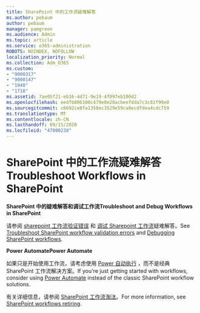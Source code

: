 ```yaml
---
title: SharePoint 中的工作流疑难解答
ms.author: pebaum
author: pebaum
manager: pamgreen
ms.audience: Admin
ms.topic: article
ms.service: o365-administration
ROBOTS: NOINDEX, NOFOLLOW
localization_priority: Normal
ms.collection: Adm_O365
ms.custom:
- "9000317"
- "9000147"
- "1940"
- "1718"
ms.assetid: 7ae05f21-eb16-4d71-9e19-4f097eb100d2
ms.openlocfilehash: eedfb806100c479e0e20acbeefdda7c3c81f99e0
ms.sourcegitcommit: c6692ce0fa1358ec3529e59ca0ecdfdea4cdc759
ms.translationtype: MT
ms.contentlocale: zh-CN
ms.lasthandoff: 09/15/2020
ms.locfileid: "47800238"
---
```

# <a name="troubleshoot-workflows-in-sharepoint"></a><span data-ttu-id="d492e-102">SharePoint 中的工作流疑难解答</span><span class="sxs-lookup"><span data-stu-id="d492e-102">Troubleshoot Workflows in SharePoint</span></span>

<span data-ttu-id="d492e-103">**SharePoint 中的疑难解答和调试工作流**</span><span class="sxs-lookup"><span data-stu-id="d492e-103">**Troubleshoot and Debug Workflows in SharePoint**</span></span>

<span data-ttu-id="d492e-104">请参阅 [sharepoint 工作流验证错误](https://docs.microsoft.com/sharepoint/dev/general-development/troubleshooting-sharepoint-server-workflow-validation-errors-in-visio) 和 [调试 Sharepoint 工作流](https://docs.microsoft.com/sharepoint/dev/general-development/debugging-sharepoint-server-workflows)疑难解答。</span><span class="sxs-lookup"><span data-stu-id="d492e-104">See [Troubleshoot SharePoint workflow validation errors](https://docs.microsoft.com/sharepoint/dev/general-development/troubleshooting-sharepoint-server-workflow-validation-errors-in-visio) and [Debugging SharePoint workflows](https://docs.microsoft.com/sharepoint/dev/general-development/debugging-sharepoint-server-workflows).</span></span>

<span data-ttu-id="d492e-105">**Power Automate**</span><span class="sxs-lookup"><span data-stu-id="d492e-105">**Power Automate**</span></span>

<span data-ttu-id="d492e-106">如果只是开始使用工作流，请考虑使用 [Power 自动执行](https://docs.microsoft.com/power-automate/modern-approvals) ，而不是经典 SharePoint 工作流解决方案。</span><span class="sxs-lookup"><span data-stu-id="d492e-106">If you're just getting started with workflows, consider using [Power Automate](https://docs.microsoft.com/power-automate/modern-approvals) instead of the classic SharePoint workflow solutions.</span></span>

<span data-ttu-id="d492e-107">有关详细信息，请参阅 [SharePoint 工作流淘汰](https://docs.microsoft.com/alchemyinsights/sharepoint-workflows-retiring)。</span><span class="sxs-lookup"><span data-stu-id="d492e-107">For more information, see [SharePoint workflows retiring](https://docs.microsoft.com/alchemyinsights/sharepoint-workflows-retiring).</span></span>
